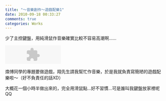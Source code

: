 ```yaml
---
title: "～音樂創作～遊戲配樂1"
date: 2010-09-18 00:33:27
comments: true
categories: Works
---
```

<p>少了主控鍵盤，用純滑鼠作音樂確實比較不容易高潮啊&hellip;&hellip;</p><p><object height="60" width="180" data="http://vlog.xuite.net/_a/MzA1NTA2NQ==&amp;ar=1&amp;as=1" type="application/x-shockwave-flash" id="MzA1NTA2NQ=="><param name="name" value="MzA1NTA2NQ==" /><param name="allowScriptAccess" value="always" /><param name="allowFullScreen" value="true" /><param name="src" value="http://vlog.xuite.net/_a/MzA1NTA2NQ==&amp;ar=1&amp;as=1" /></object></p><p>煥博同學的專題要做遊戲，翔先生請我幫忙作音樂，於是我就負責寫簡陋的遊戲配樂啦～（好不負責任的話XD）</p><p>大概花一個小時半做出來的，完全用滑鼠點&hellip;好不習慣&hellip;可是誰叫我鍵盤放家裡呢QQ</p>
